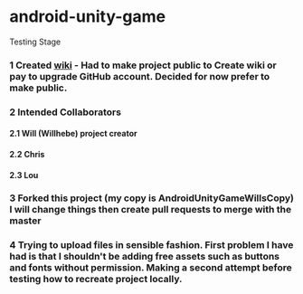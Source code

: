 # android-unity-game

Testing Stage

### 1 Created [wiki](https://github.com/Willhebe/android-unity-game/wiki) - Had to make project public to Create wiki or pay to upgrade GitHub account. Decided for now prefer to make public.
### 2 Intended Collaborators
#### 2.1 Will (Willhebe) project creator
#### 2.2 Chris
#### 2.3 Lou
### 3 Forked this project (my copy is AndroidUnityGameWillsCopy) I will change things then create pull requests to merge with the master
### 4 Trying to upload files in sensible fashion. First problem I have had is that I shouldn't be adding free assets such as buttons and fonts without permission. Making a second attempt before testing how to recreate project locally.
